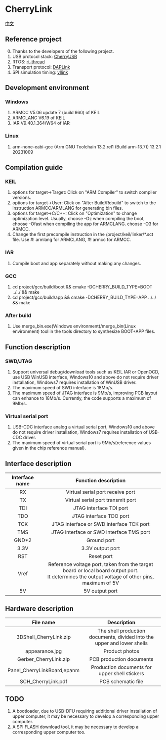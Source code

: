 # CherryLink
[中文](https://github.com/SecondHandCoder/CherryLink/blob/main/README_CN.md)
## Reference project
0. Thanks to the developers of the following project.
1. USB protocol stack: [CherryUSB](https://github.com/cherry-embedded/CherryUSB)
2. RTOS: [rt-thread](https://github.com/RT-Thread/rt-thread)
3. Transport protocol: [DAPLink](https://github.com/ARMmbed/DAPLink)
4. SPI simulation timing: [vllink](https://github.com/vllogic/vllink_lite)
## Development environment
### Windows
1. ARMCC V5.06 update 7 (build 960) of KEIL
2. ARMCLANG V6.19 of KEIL
3. IAR V9.40.1.364/W64 of IAR
### Linux
1. arm-none-eabi-gcc (Arm GNU Toolchain 13.2.rel1 (Build arm-13.7)) 13.2.1 20231009
## Compilation guide
### KEIL 
1. options for target->Target: Click on "ARM Compiler" to switch compiler versions.
2. options for target->User: Click on "After Build/Rebuild" to switch to the instruction ARMCC/ARMLANG for generating bin files.
3. options for target->C/C++: Click on "Optimization" to change optimization level. Usually, choose -Oz when compiling the boot, choose -Ofast when compiling the app for ARMCLANG. choose -O3 for ARMCC. 
4. Change the first precompile instruction in the /project/keil/linker/*.sct file. Use #! armlang for ARMCLANG, #! armcc for ARMCC.
### IAR
1. Compile boot and app separately without making any changes.
### GCC
1. cd project/gcc/build/boot && cmake -DCHERRY_BUILD_TYPE=BOOT ../../ && make
2. cd project/gcc/build/app && cmake -DCHERRY_BUILD_TYPE=APP ../../ && make
### After build
1. Use merge_bin.exe(Windows environment)/merge_bin(Linux environment) tool in the tools directory to synthesize BOOT+APP files.
## Function description
### SWD/JTAG
1. Support universal debug/download tools such as KEIL IAR or OpenOCD, use USB WinUSB interface, Windows10 and above do not require driver installation, Windows7 requires installation of WinUSB driver.
2. The maximum speed of SWD interface is 18Mb/s.
3. The maximum speed of JTAG interface is 9Mb/s, improving PCB layout can enhance to 18Mb/s. Currently, the code supports a maximum of 9Mb/s.
### Virtual serial port
1. USB-CDC interface analog a virtual serial port, Windows10 and above do not require driver installation, Windows7 requires installation of USB-CDC driver.
2. The maximum speed of virtual serial port is 9Mb/s(reference values given in the chip reference manual).
## Interface description
| Interface name | Function description |
| :---: | :---: |
| RX | Virtual serial port receive port |
| TX | Virtual serial port transmit port |
| TDI | JTAG interface TDI port |
| TDO | JTAG interface TDO port |
| TCK | JTAG interface or SWD interface TCK port |
| TMS | JTAG interface or SWD interface TMS port |
| GND*2 | Ground port |
| 3.3V | 3.3V output port |
| RST | Reset port |
| Vref | Reference voltage port, taken from the target board or local board output port. <br> It determines the output voltage of other pins, maximum of 5V |
| 5V | 5V output port |
## Hardware description
| File name | Description |
| :---: | :---: |
| 3DShell_CherryLink.zip | The shell production documents, divided into the upper and lower shells |
| appearance.jpg | Product photos |
| Gerber_CherryLink.zip | PCB production documents |
| Panel_CherryLinkBoard,epanm | Production documents for upper shell stickers |
| SCH_CherryLink.pdf | PCB schematic file |
## TODO
1. A bootloader, due to USB-DFU requiring additional driver installation of upper computer, it may be necessary to develop a corresponding upper computer.
2. A SPI FLASH download tool, it may be necessary to develop a corresponding upper computer too.
